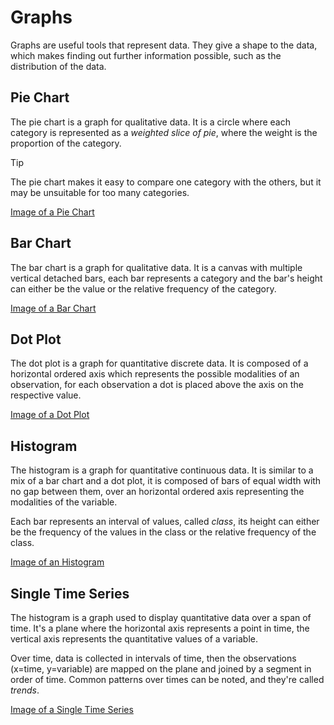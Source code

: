 # Graphs

Graphs are useful tools that represent data. They give a shape to the data, which makes finding out further information possible, such as the distribution of the data.

## Pie Chart

The pie chart is a graph for qualitative data. It is a circle where each category is represented as a *weighted slice of pie*, where the weight is the proportion of the category.

> [!tip]
> 
> The pie chart makes it easy to compare one category with the others, but it may be unsuitable for too many categories.

[Image of a Pie Chart](?TK)

## Bar Chart

The bar chart is a graph for qualitative data. It is a canvas with multiple vertical detached bars, each bar represents a category and the bar's height can either be the value or the relative frequency of the category.

[Image of a Bar Chart](?TK)

## Dot Plot

The dot plot is a graph for quantitative discrete data. It is composed of a horizontal ordered axis which represents the possible modalities of an observation, for each observation a dot is placed above the axis on the respective value.

[Image of a Dot Plot](?TK)

## Histogram

The histogram is a graph for quantitative continuous data. It is similar to a mix of a bar chart and a dot plot, it is composed of bars of equal width with no gap between them, over an horizontal ordered axis representing the modalities of the variable.

Each bar represents an interval of values, called *class*, its height can either be the frequency of the values in the class or the relative frequency of the class.

[Image of an Histogram](?TK)

## Single Time Series

The histogram is a graph used to display quantitative data over a span of time. It's a plane where the horizontal axis represents a point in time, the vertical axis represents the quantitative values of a variable.

Over time, data is collected in intervals of time, then the observations
$\text{(x=time, y=variable)}$
are mapped on the plane and joined by a segment in order of time. Common patterns over times can be noted, and they're called *trends*.

[Image of a Single Time Series](?TK)
